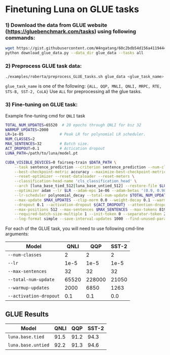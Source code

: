 # Finetuning Luna on GLUE tasks

### 1) Download the data from GLUE website (https://gluebenchmark.com/tasks) using following commands:
```bash
wget https://gist.githubusercontent.com/W4ngatang/60c2bdb54d156a41194446737ce03e2e/raw/17b8dd0d724281ed7c3b2aeeda662b92809aadd5/download_glue_data.py
python download_glue_data.py --data_dir glue_data --tasks all
```

### 2) Preprocess GLUE task data:
```bash
./examples/roberta/preprocess_GLUE_tasks.sh glue_data <glue_task_name>
```
`glue_task_name` is one of the following:
`{ALL, QQP, MNLI, QNLI, MRPC, RTE, STS-B, SST-2, CoLA}`
Use `ALL` for preprocessing all the glue tasks.

### 3) Fine-tuning on GLUE task:
Example fine-tuning cmd for `QNLI` task
```bash
TOTAL_NUM_UPDATES=65520  # 20 epochs through QNLI for bsz 32
WARMUP_UPDATES=2000      
LR=1e-05                # Peak LR for polynomial LR scheduler.
NUM_CLASSES=2
MAX_SENTENCES=32        # Batch size.
ACT_DROPOUT=0.1         # Actication dropout
LUNA_PATH=/path/to/luna/model.pt

CUDA_VISIBLE_DEVICES=0 fairseq-train $DATA_PATH \
    --task sentence_prediction --criterion sentence_prediction --num-classes $NUM_CLASSES \
    --best-checkpoint-metric accuracy --maximize-best-checkpoint-metric \
    --reset-optimizer --reset-dataloader --reset-meters \
    --classification-head-name 'cls_classification_head' \
    --arch [luna_base_tied_512|luna_base_untied_512] --restore-file $LUNA_PATH \
    --optimizer adam --lr $LR --adam-eps 1e-06 --adam-betas '(0.9, 0.98)' \
    --lr-scheduler polynomial_decay --total-num-update $TOTAL_NUM_UPDATES --end-learning-rate 0.0 \
    --max-update $MAX_UPDATES --clip-norm 0.0 --weight-decay 0.1 --warmup-updates $WARMUP_UPDATES \
    --dropout 0.1 --activation-dropout ${ACT_DROPOUT} --attention-dropout 0.1 \
    --max-positions 512 --max-sentences $MAX_SENTENCES --max-tokens 8192 \
    --required-batch-size-multiple 1 --init-token 0 --separator-token 2 \
    --log-format simple --save-interval-updates 1000 --find-unused-parameters 
```

For each of the GLUE task, you will need to use following cmd-line arguments:

Model | QNLI | QQP | SST-2 
---|---|---|---
`--num-classes` | 2 | 2 | 2  
`--lr` | 1e-5 | 1e-5 | 1e-5  
`--max-sentences` | 32 | 32 | 32 
`--total-num-update` | 65520 | 228000 | 21050
`--warmup-updates` | 2000 | 6850 | 1263
`--activation-dropout` | 0.1 | 0.1 | 0.0

## GLUE Results

Model | QNLI | QQP | SST-2 
---|---|---|---
`luna.base.tied` | 91.5 | 91.2 | 94.3
`luna.base.untied` | 92.2 | 91.3 | 94.6

